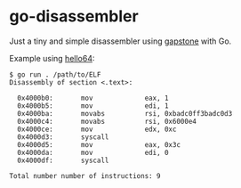 # go-disassembler
Just a tiny and simple disassembler using [gapstone](https://github.com/knightsc/gapstone) with Go.

Example using [hello64](./hello64):
```
$ go run . /path/to/ELF
Disassembly of section <.text>:

  0x4000b0:       mov             eax, 1
  0x4000b5:       mov             edi, 1
  0x4000ba:       movabs          rsi, 0xbadc0ff3badc0d3
  0x4000c4:       movabs          rsi, 0x6000e4
  0x4000ce:       mov             edx, 0xc
  0x4000d3:       syscall
  0x4000d5:       mov             eax, 0x3c
  0x4000da:       mov             edi, 0
  0x4000df:       syscall

Total number number of instructions: 9
```
